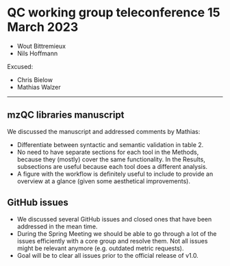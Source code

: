 # QC working group teleconference 15 March 2023

- Wout Bittremieux
- Nils Hoffmann

Excused:

- Chris Bielow
- Mathias Walzer

---

## mzQC libraries manuscript

We discussed the manuscript and addressed comments by Mathias:

- Differentiate between syntactic and semantic validation in table 2.
- No need to have separate sections for each tool in the Methods, because they (mostly) cover the same functionality. In the Results, subsections are useful because each tool does a different analysis.
- A figure with the workflow is definitely useful to include to provide an overview at a glance (given some aesthetical improvements).

## GitHub issues

- We discussed several GitHub issues and closed ones that have been addressed in the mean time.
- During the Spring Meeting we should be able to go through a lot of the issues efficiently with a core group and resolve them. Not all issues might be relevant anymore (e.g. outdated metric requests).
- Goal will be to clear all issues prior to the official release of v1.0.

